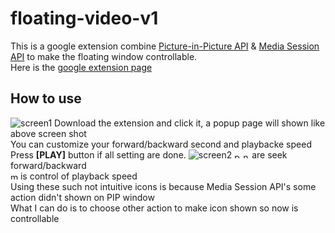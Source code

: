 # floating-video-v1
This is a google extension combine [Picture-in-Picture API](https://developer.mozilla.org/en-US/docs/Web/API/Picture-in-Picture_API) & [Media Session API](https://developer.mozilla.org/en-US/docs/Web/API/Media_Session_API) to make the floating window controllable.<br>
Here is the [google extension page](https://chromewebstore.google.com/detail/picture-in-picture-with-c/dfipjlkcgbenndhgliggacdpplelplei)
## How to use
![screen1](img/screen1.png)
Download the extension and click it, a popup page will shown like above screen shot<br>
You can customize your forward/backward second and playbacke speed<br>
Press **[PLAY]** button if all setting are done.
![screen2](img/screen2.png)
<img src="img/previous.png" alt="previous" width="10"/> <img src="img/next.png" alt="next" width="10"/> are seek forward/backward<br>
<img src="img/microphone-black-shape.png" alt="microphone" width="12"/> is control of playback speed<br>
Using these such not intuitive icons is because Media Session API's some action didn't shown on PIP window<br>
What I can do is to choose other action to make icon shown so now is controllable
